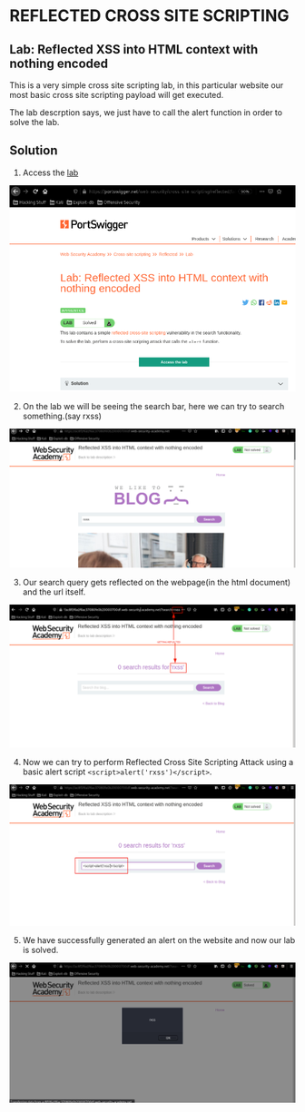 # REFLECTED CROSS SITE SCRIPTING

## Lab: Reflected XSS into HTML context with nothing encoded

This is a very simple cross site scripting lab, in this particular website our most basic cross site scripting payload will get executed.

The lab descrption says, we just have to call the alert function in order to solve the lab.

## Solution

1. Access the [lab](https://portswigger.net/web-security/cross-site-scripting/reflected/lab-html-context-nothing-encoded)

![alt-text](https://github.com/sahildari/portswigger_web_academy/blob/main/src/01_basic_rxss_lab.png?raw=true)

2. On the lab we will be seeing the search bar, here we can try to search something.(say rxss)

![alt-text](https://github.com/sahildari/portswigger_web_academy/blob/main/src/01_basic_rxss_search.png?raw=true)

3. Our search query gets reflected on the webpage(in the html document) and the url itself.

![alt-text](https://github.com/sahildari/portswigger_web_academy/blob/main/src/01_basic_rxss_reflection.png?raw=true)

4. Now we can try to perform Reflected Cross Site Scripting Attack using a basic alert script `<script>alert('rxss')</script>`.

![alt-text](https://github.com/sahildari/portswigger_web_academy/blob/main/src/01_basic_rxss_alert_script.png?raw=true)

5. We have successfully generated an alert on the website and now our lab is solved.

![alt-text](https://github.com/sahildari/portswigger_web_academy/blob/main/src/01_basic_rxss_lab_solved.png?raw=true)
